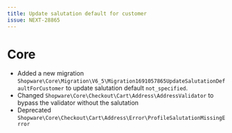 ```yaml
---
title: Update salutation default for customer
issue: NEXT-28865
---
```

# Core
* Added a new migration `Shopware\Core\Migration\V6_5\Migration1691057865UpdateSalutationDefaultForCustomer` to update salutation default `not_specified`.
* Changed `Shopware\Core\Checkout\Cart\Address\AddressValidator` to bypass the validator without the salutation
* Deprecated `Shopware\Core\Checkout\Cart\Address\Error\ProfileSalutationMissingError`
